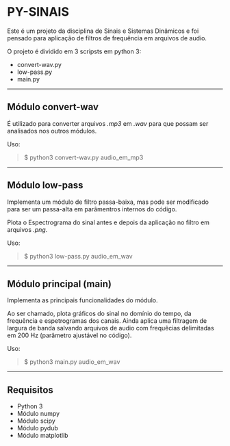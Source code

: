 PY-SINAIS
=========

Este é um projeto da disciplina de Sinais e Sistemas Dinâmicos e foi pensado para aplicação de filtros de frequência em arquivos de audio.

O projeto é dividido em 3 scripsts em python 3:
- convert-wav.py
- low-pass.py
- main.py


---

Módulo convert-wav
------------------

É utilizado para converter arquivos _.mp3_ em _.wav_ para que possam ser analisados nos outros módulos.

Uso:

>$ python3 convert-wav.py audio_em_mp3


---

Módulo low-pass
---------------

Implementa um módulo de filtro passa-baixa, mas pode ser modificado para ser um passa-alta em parâmentros internos do código.

Plota o Espectrograma do sinal antes e depois da aplicação no filtro em arquivos _.png_.

Uso:

>$ python3 low-pass.py audio_em_wav


---

Módulo principal (main)
-----------------------

Implementa as principais funcionalidades do módulo.

Ao ser chamado, plota gráficos do sinal no domínio do tempo, da frequência e espetrogramas dos canais. Ainda aplica uma filtragem de largura de banda salvando arquivos de audio com frequêcias delimitadas em 200 Hz (parâmetro ajustável no código).

Uso:

>$ python3 main.py audio_em_wav


---

Requisitos
----------

- Python 3
- Módulo numpy
- Módulo scipy
- Módulo pydub
- Módulo matplotlib


